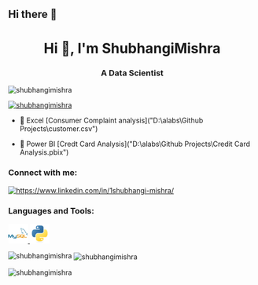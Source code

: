 ## Hi there 👋

<h1 align="center">Hi 👋, I'm ShubhangiMishra</h1>
<h3 align="center">A Data Scientist</h3>

<p align="left"> <img src="https://komarev.com/ghpvc/?username=shubhangimishra&label=Profile%20views&color=0e75b6&style=flat" alt="shubhangimishra" /> </p>

<p align="left"> <a href="https://github.com/ryo-ma/github-profile-trophy"><img src="https://github-profile-trophy.vercel.app/?username=shubhangimishra" alt="shubhangimishra" /></a> </p>

- 🔭 Excel [Consumer Complaint analysis]("D:\alabs\Github Projects\customer.csv")

- 👯 Power BI [Credt Card Analysis]("D:\alabs\Github Projects\Credit Card Analysis.pbix")

<h3 align="left">Connect with me:</h3>
<p align="left">
<a href="https://linkedin.com/in/https://www.linkedin.com/in/1shubhangi-mishra/" target="blank"><img align="center" src="https://raw.githubusercontent.com/rahuldkjain/github-profile-readme-generator/master/src/images/icons/Social/linked-in-alt.svg" alt="https://www.linkedin.com/in/1shubhangi-mishra/" height="30" width="40" /></a>
</p>

<h3 align="left">Languages and Tools:</h3>
<p align="left"> <a href="https://www.mysql.com/" target="_blank" rel="noreferrer"> <img src="https://raw.githubusercontent.com/devicons/devicon/master/icons/mysql/mysql-original-wordmark.svg" alt="mysql" width="40" height="40"/> </a> <a href="https://www.python.org" target="_blank" rel="noreferrer"> <img src="https://raw.githubusercontent.com/devicons/devicon/master/icons/python/python-original.svg" alt="python" width="40" height="40"/> </a> </p>

<p><img align="left" src="https://github-readme-stats.vercel.app/api/top-langs?username=shubhangimishra&show_icons=true&locale=en&layout=compact" alt="shubhangimishra" /></p>

<p>&nbsp;<img align="center" src="https://github-readme-stats.vercel.app/api?username=shubhangimishra&show_icons=true&locale=en" alt="shubhangimishra" /></p>

<p><img align="center" src="https://github-readme-streak-stats.herokuapp.com/?user=shubhangimishra&" alt="shubhangimishra" /></p>

